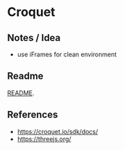 # Croquet

<script>
  <a click={() => window.open("https://lively-kernel.org/lively4/swd21-croquet/start.html")}>dev repository</a>
</script>

## Notes / Idea

- use iFrames for clean environment

## Readme

[README](./README.md).

## References

- <https://croquet.io/sdk/docs/>
- <https://threejs.org/>